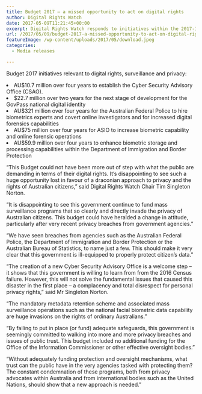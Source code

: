 ```yaml
---
title: Budget 2017 – a missed opportunity to act on digital rights
author: Digital Rights Watch
date: 2017-05-09T11:21:45+00:00
excerpt: Digital Rights Watch responds to initiatives within the 2017-18 Federal Budget.
url: /2017/05/09/budget-2017-a-missed-opportunity-to-act-on-digital-rights/
featureImage: /wp-content/uploads/2017/05/download.jpeg
categories:
  - Media releases

---
```

<span style="font-weight: 400;">Budget 2017 initiatives relevant to digital rights, surveillance and privacy:</span>

<li style="font-weight: 400;">
  <span style="font-weight: 400;">AU$10.7 million over four years to establish the Cyber Security Advisory Office (CSAO).</span>
</li>
<li style="font-weight: 400;">
  <span style="font-weight: 400;">$22.7 million over two years for the next stage of development for the GovPass national digital identity</span>
</li>
<li style="font-weight: 400;">
  <span style="font-weight: 400;">AU$321 million over four years for the Australian Federal Police to hire biometrics experts and covert online investigators and for increased digital forensics capabilities</span>
</li>
<li style="font-weight: 400;">
  <span style="font-weight: 400;">AU$75 million over four years for ASIO to increase biometric capability and online forensic operations</span>
</li>
<li style="font-weight: 400;">
  <span style="font-weight: 400;">AU$59.9 million over four years to enhance biometric storage and processing capabilities within the Department of Immigration and Border Protection</span>
</li>

<span style="font-weight: 400;">“This Budget could not have been more out of step with what the public are demanding in terms of their digital rights. It&#8217;s disappointing to see such a huge opportunity lost in favour of a draconian approach to privacy and the rights of Australian citizens,&#8221; said Digital Rights Watch Chair Tim Singleton Norton.</span>

<span style="font-weight: 400;">&#8220;It is disappointing to see this government continue to fund mass surveillance programs that so clearly and directly invade the privacy of Australian citizens. This budget could have heralded a change in attitude, particularly after very recent privacy breaches from government agencies.&#8221;</span>

<span style="font-weight: 400;">&#8220;We have seen breaches from agencies such as the Australian Federal Police, the Department of Immigration and Border Protection or the Australian Bureau of Statistics, to name just a few. This should make it very clear that this government is ill-equipped to properly protect citizen&#8217;s data.&#8221;</span>

&#8220;The creation of a new Cyber Security Advisory Office is a welcome step &#8211; it shows that this government is willing to learn from from the 2016 Census failure. However, this will not solve the fundamental issues that caused this disaster in the first place &#8211; a complacency and total disrespect for personal privacy rights,&#8221; said Mr Singleton Norton.

<span style="font-weight: 400;">“The mandatory metadata retention scheme and associated mass surveillance operations such as the national facial biometric data capability are huge invasions on the rights of ordinary Australians.”</span>

“By failing to put in place (or fund) adequate safeguards, this government is seemingly committed to walking into more and more privacy breaches and issues of public trust. This budget included no additional funding for the Office of the Information Commissioner or other effective oversight bodies.&#8221;

<span style="font-weight: 400;">“Without adequately funding protection and oversight mechanisms, what trust can the public have in the very agencies tasked with protecting them? The constant condemnation of these programs, both from privacy advocates within Australia and from international bodies such as the United Nations, should show that a new approach is needed.”</span>